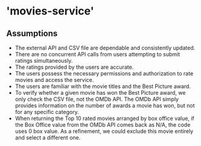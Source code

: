 # 'movies-service'

## Assumptions

- The external API and CSV file are dependable and consistently updated.
- There are no concurrent API calls from users attempting to submit ratings simultaneously.
- The ratings provided by the users are accurate.
- The users possess the necessary permissions and authorization to rate movies and access the service.
- The users are familiar with the movie titles and the Best Picture award.
- To verify whether a given movie has won the Best Picture award, we only check the CSV file, not the OMDb API. The OMDb API simply provides information on the number of awards a movie has won, but not for any specific category.
- When returning the Top 10 rated movies arranged by box office value, if the Box Office value from the OMDb API comes back as N/A, the code uses 0 box value. As a refinement, we could exclude this movie entirely and select a different one.